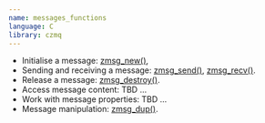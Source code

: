 ```yaml
---
name: messages_functions
language: C
library: czmq
---
```


* Initialise a message:
  [zmsg_new()](http://czmq.zeromq.org/czmq4-0:zmsg),
* Sending and receiving a message:
  [zmsg_send()](http://czmq.zeromq.org/czmq4-0:zmsg),
  [zmsg_recv()](http://czmq.zeromq.org/czmq4-0:zmsg).
* Release a message:
  [zmsg_destroy()](http://czmq.zeromq.org/czmq4-0:zmsg).
* Access message content: TBD ...
* Work with message properties: TBD ...
* Message manipulation: [zmsg_dup()](http://czmq.zeromq.org/czmq4-0:zmsg).
